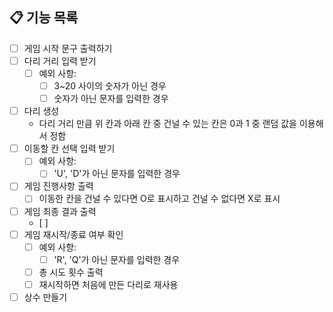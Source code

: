 ## 📋 기능 목록

- [ ] 게임 시작 문구 출력하기 
- [ ] 다리 거리 입력 받기  
  - [ ] 예외 사항:
    - [ ] 3~20 사이의 숫자가 아닌 경우 
    - [ ] 숫자가 아닌 문자를 입력한 경우 
- [ ] 다리 생성 
    - 다리 거리 만큼 위 칸과 아래 칸 중 건널 수 있는 칸은 0과 1 중 랜덤 값을 이용해서 정함
- [ ] 이동할 칸 선택 입력 받기 
  - [ ] 예외 사항:
    - [ ] 'U', 'D'가 아닌 문자를 입력한 경우
- [ ] 게임 진행사항 출력
  - [ ] 이동한 칸을 건널 수 있다면 O로 표시하고 건널 수 없다면 X로 표시
- [ ] 게임 최종 결과 출력 
  - [ ]
- [ ] 게임 재시작/종료 여부 확인 
  - [ ] 예외 사항:
    - [ ] 'R', 'Q'가 아닌 문자를 입력한 경우 
  - [ ] 총 시도 횟수 출력 
  - [ ] 재시작하면 처음에 만든 다리로 재사용

- [ ] 상수 만들기 